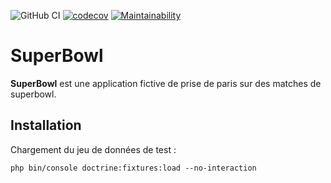 ![GitHub CI](https://github.com/darany/web/actions/workflows/symfony.yml/badge.svg)
[![codecov](https://codecov.io/gh/darany/web/branch/dev/graph/badge.svg?token=G04GUASJYF)](https://codecov.io/gh/darany/web)
[![Maintainability](https://api.codeclimate.com/v1/badges/fe3bd8cffb44f566a719/maintainability)](https://codeclimate.com/github/darany/web/maintainability)

# SuperBowl

**SuperBowl** est une application fictive de prise de paris sur des matches de superbowl.


## Installation

Chargement du jeu de données de test :

    php bin/console doctrine:fixtures:load --no-interaction

